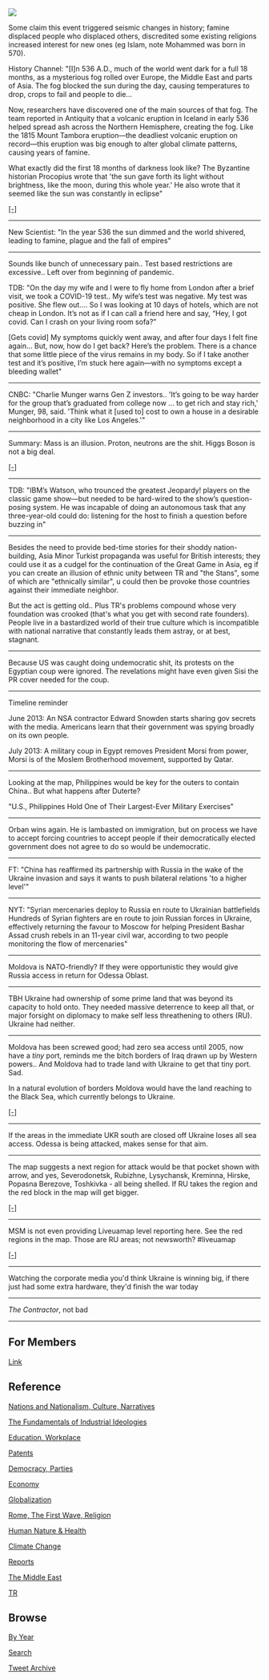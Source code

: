 <img src="https://drive.google.com/uc?export=view&id=1B2wf9R7AMH1d7Vw6e2mucLbIQ5NSjir7"/>

Some claim this event triggered seismic changes in history; famine
displaced people who displaced others, discredited some existing
religions increased interest for new ones (eg Islam, note Mohammed was
born in 570).

History Channel: "[I]n 536 A.D., much of the world went dark for a
full 18 months, as a mysterious fog rolled over Europe, the Middle
East and parts of Asia. The fog blocked the sun during the day,
causing temperatures to drop, crops to fail and people to die... 

Now, researchers have discovered one of the main sources of that
fog. The team reported in Antiquity that a volcanic eruption in
Iceland in early 536 helped spread ash across the Northern Hemisphere,
creating the fog. Like the 1815 Mount Tambora eruption—the deadliest
volcanic eruption on record—this eruption was big enough to alter
global climate patterns, causing years of famine.

What exactly did the first 18 months of darkness look like? The
Byzantine historian Procopius wrote that 'the sun gave forth its light
without brightness, like the moon, during this whole year.' He also
wrote that it seemed like the sun was constantly in eclipse"

[[-]](https://www.history.com/news/536-volcanic-eruption-fog-eclipse-worst-year)

---

New Scientist: "In the year 536 the sun dimmed and the world shivered,
leading to famine, plague and the fall of empires"

---

Sounds like bunch of unnecessary pain.. Test based restrictions are
excessive.. Left over from beginning of pandemic.

TDB: "On the day my wife and I were to fly home from London after a
brief visit, we took a COVID-19 test.. My wife’s test was negative. My
test was positive. She flew out.... So I was looking at 10 days of
hotels, which are not cheap in London. It’s not as if I can call a
friend here and say, “Hey, I got covid. Can I crash on your living
room sofa?”

[Gets covid] My symptoms quickly went away, and after four days I felt
fine again... But, now, how do I get back? Here’s the problem. There
is a chance that some little piece of the virus remains in my body. So
if I take another test and it’s positive, I’m stuck here again—with no
symptoms except a bleeding wallet"

---

CNBC: "Charlie Munger warns Gen Z investors.. 'It’s going to be way
harder for the group that’s graduated from college now ... to get rich
and stay rich,' Munger, 98, said. 'Think what it [used to] cost to own
a house in a desirable neighborhood in a city like Los Angeles.'"

---

Summary: Mass is an illusion. Proton, neutrons are the shit. Higgs
Boson is not a big deal.

[[-]](https://youtu.be/x8grN3zP8cg?t=81)

---

TDB: "IBM’s Watson, who trounced the greatest Jeopardy! players on the
classic game show—but needed to be hard-wired to the show’s
question-posing system. He was incapable of doing an autonomous task
that any three-year-old could do: listening for the host to finish a
question before buzzing in"

---

Besides the need to provide bed-time stories for their shoddy
nation-building, Asia Minor Turkist propaganda was useful for British
interests; they could use it as a cudgel for the continuation of the
Great Game in Asia, eg if you can create an illusion of ethnic unity
between TR and "the Stans", some of which are "ethnically similar", u
could then be provoke those countries against their immediate
neighbor. 

But the act is getting old.. Plus TR's problems compound whose very
foundation was crooked (that's what you get with second rate
founders). People live in a bastardized world of their true culture
which is incompatible with national narrative that constantly leads them
astray, or at best, stagnant.

---

Because US was caught doing undemocratic shit, its protests on the
Egyptian coup were ignored. The revelations might have even given Sisi
the PR cover needed for the coup.

---

Timeline reminder

June 2013: An NSA contractor Edward Snowden starts sharing gov secrets
with the media. Americans learn that their government was spying
broadly on its own people.

July 2013: A military coup in Egypt removes President Morsi from
power, Morsi is of the Moslem Brotherhood movement, supported by
Qatar.

---

Looking at the map, Philippines would be key for the outers to contain
China.. But what happens after Duterte?

"U.S., Philippines Hold One of Their Largest-Ever Military Exercises"

---

Orban wins again. He is lambasted on immigration, but on process we
have to accept forcing countries to accept people if their
democratically elected government does not agree to do so would be
undemocratic.

---

FT: "China has reaffirmed its partnership with Russia in the wake of
the Ukraine invasion and says it wants to push bilateral relations 'to
a higher level'"

---

NYT: "Syrian mercenaries deploy to Russia en route to Ukrainian
battlefields Hundreds of Syrian fighters are en route to join Russian
forces in Ukraine, effectively returning the favour to Moscow for
helping President Bashar Assad crush rebels in an 11-year civil war,
according to two people monitoring the flow of mercenaries"

---

Moldova is NATO-friendly? If they were opportunistic they would
give Russia access in return for Odessa Oblast. 

---

TBH Ukraine had ownership of some prime land that was beyond its
capacity to hold onto. They needed massive deterrence to keep all
that, or major forsight on diplomacy to make self less threathening to
others (RU). Ukraine had neither.

---

Moldova has been screwed good; had zero sea access until 2005, now
have a *tiny* port, reminds me the bitch borders of Iraq drawn up by
Western powers.. And Moldova had to trade land with Ukraine to get
that tiny port. Sad.

In a natural evolution of borders Moldova would have the land reaching
to the Black Sea, which currently belongs to Ukraine.

[[-]](https://pbs.twimg.com/media/FPZe1sNXoAcqpvu?format=jpg&name=small)

---

If the areas in the immediate UKR south are closed off Ukraine loses
all sea access. Odessa is being attacked, makes sense for that aim.

---

The map suggests a next region for attack would be that pocket shown
with arrow, and yes, Severodonetsk, Rubizhne, Lysychansk, Kreminna,
Hirske, Popasna Berezove, Toshkivka - all being shelled. If RU takes
the region and the red block in the map will get bigger.

[[-]](https://pbs.twimg.com/media/FPZVQEpWYAE1r0R?format=png&name=small)

---

MSM is not even providing Liveuamap level reporting here. See the red
regions in the map. Those are RU areas; not newsworth? \#liveuamap

[[-]](https://pbs.twimg.com/media/FPZWhNmX0AQ7ALF?format=png&name=small)

---

Watching the corporate media you'd think Ukraine is winning big, if
there just had some extra hardware, they'd finish the war today

---

*The Contractor*, not bad

---

## For Members

[Link](https://thirdwave-members.herokuapp.com)

## Reference

[Nations and Nationalism, Culture, Narratives](/2013/02/nations-and-nationalism.md)

[The Fundamentals of Industrial Ideologies](/2011/04/fundamentals-of-industrial-ideologies.md)

[Education, Workplace](2017/09/education-workplace.md)

[Patents](/2018/09/patents.md)

[Democracy, Parties](/2016/11/democracy.md)

[Economy](/2018/05/economy.md)

[Globalization](/2018/09/globalization.md)

[Rome, The First Wave, Religion](/2017/12/rome.md)

[Human Nature & Health](/2020/07/human-nature.md)

[Climate Change](/2018/12/climate.md)

[Reports](/2019/05/reports.md)

[The Middle East](/2019/07/middleeast.md)

[TR](../tr)

## Browse

[By Year](years.md)

[Search](search.html)

[Tweet Archive](/tweets/README.md)


